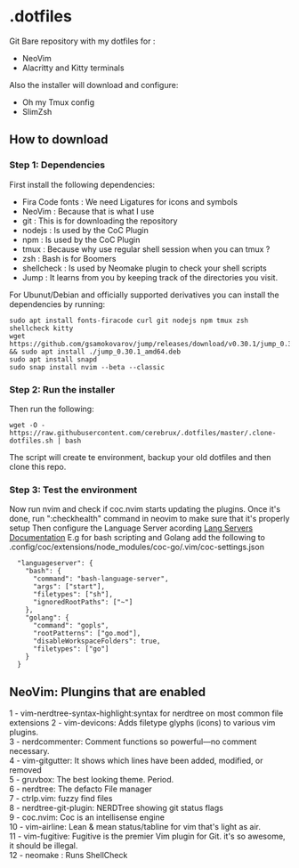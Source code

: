 # .dotfiles

Git Bare repository with my dotfiles for :

* NeoVim
* Alacritty and Kitty terminals

Also the installer will download and configure:

* Oh my Tmux config
* SlimZsh 

## How to download

### Step 1: Dependencies 

First install the following dependencies:

* Fira Code fonts : We need Ligatures for icons and symbols
* NeoVim : Because that is what I use
* git : This is for downloading the repository
* nodejs : Is used by the CoC Plugin
* npm : Is used by the CoC Plugin
* tmux : Because why use regular shell session when you can tmux ?
* zsh : Bash is for Boomers
* shellcheck : Is used by Neomake plugin to check your shell scripts
* Jump : It learns from you by keeping track of the directories you visit.

For Ubunut/Debian and officially supported derivatives you can install the dependencies by running:

```
sudo apt install fonts-firacode curl git nodejs npm tmux zsh shellcheck kitty
wget https://github.com/gsamokovarov/jump/releases/download/v0.30.1/jump_0.30.1_amd64.deb && sudo apt install ./jump_0.30.1_amd64.deb
sudo apt install snapd
sudo snap install nvim --beta --classic
```

### Step 2: Run the installer

Then run the following:
```
wget -O - https://raw.githubusercontent.com/cerebrux/.dotfiles/master/.clone-dotfiles.sh | bash
```

The script will create te environment, backup your old dotfiles and then clone this repo.

### Step 3: Test the environment

Now run nvim and check if coc.nvim starts updating the plugins. 
Once it's done, run ":checkhealth" command in neovim to make sure that it's properly setup
Then configure the Language Server acording [Lang Servers Documentation](https://github.com/neoclide/coc.nvim/wiki/Language-servers)
E.g for bash scripting and Golang add the following to .config/coc/extensions/node_modules/coc-go/.vim/coc-settings.json

```
  "languageserver": {
    "bash": {
      "command": "bash-language-server",
      "args": ["start"],
      "filetypes": ["sh"],
      "ignoredRootPaths": ["~"]
    },
    "golang": {
      "command": "gopls",
      "rootPatterns": ["go.mod"],
      "disableWorkspaceFolders": true,
      "filetypes": ["go"]
    }
  }
```
NeoVim: Plungins that are enabled 
---

1 - vim-nerdtree-syntax-highlight:syntax for nerdtree on most common file extensions
2 - vim-devicons: Adds filetype glyphs (icons) to various vim plugins.        
3 - nerdcommenter: Comment functions so powerful—no comment necessary.       
4 - vim-gitgutter: It shows which lines have been added, modified, or removed       
5 - gruvbox: The best looking theme. Period.        
6 - nerdtree: The defacto File manager       
7 - ctrlp.vim: fuzzy find files        
8 - nerdtree-git-plugin: NERDTree showing git status flags       
9 - coc.nvim: Coc is an intellisense engine       
10 - vim-airline: Lean & mean status/tabline for vim that's light as air.       
11 - vim-fugitive: Fugitive is the premier Vim plugin for Git. it's so awesome, it should be illegal.       
12 - neomake : Runs ShellCheck       


